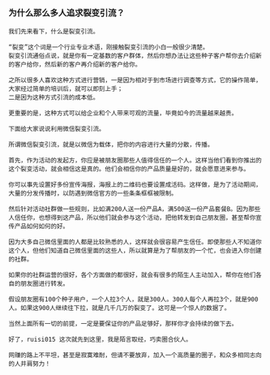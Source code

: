 ### 为什么那么多人追求裂变引流？

    我们先来看下，什么是裂变引流。
    
    “裂变”这个词是一个行业专业术语，刚接触裂变引流的小白一般很少清楚。
    裂变引流通俗点说，就是你有一定基数的客户群体，然后你想办法让这些种子客户帮你去介绍新的客户给你，然后新的客户再介绍新的客户给你。

    之所以很多人喜欢这种方式进行营销，一是因为相对于到市场进行调查等方式，它的操作简单，大家经过简单的培训后，就可以即刻上手；
    二是因为这种方式引流的成本低。

    更重要的是，这种方式可以给企业和个人带来可观的流量，毕竟如今的流量越来越贵。
    
    下面给大家说说利用微信裂变引流。

    所谓微信裂变引流，就是以微信为载体，把你的内容进行大量的分散，传播。

    首先，作为活动的发起方，你应是被朋友圈那些人值得信任的一个人。这样当他们看到你推出的这个裂变活动，就会相信这是真的。他们会相信你的产品质量是好的，就会愿意进来参与。

    你可以事先设置好多份宣传海报，海报上的二维码也要设置成活码。这样做，是为了活动期间，大量的分发传播时，以防遇到微信官方的一些条条框框被限制。

    然后针对活动社群做一些规则，比如满200人送一份产品A，满500送一份产品套餐B。因为那些人信任你，也想得到这产品，所以他们就会参与这个活动，把他转发到自己朋友圈，甚至帮你宣传产品如何如何的好。

    因为大多自己微信里面的人都是比较熟悉的人，这样就会很容易产生信任。即使那些人不知道你这个人，但他们知道自己微信里面的这些人，所以就算是为了帮朋友的一个忙，也会进入你创建的社群。

    如果你的社群运营的很好，各个方面做的都很好，就会有很多的陌生人主动加入，帮你在他们各自的朋友圈进行转发。

    假设朋友圈有100个种子用户，一个人拉3个人，就是300人。300人每个人再拉3个，就是900人。如果这900人继续往下拉，就是几千几万的裂变了。这可是一个惊人的数据了。

    当然上面所有一切的前提，一定是要保证你的产品足够好，那样你才会持续的做下去。
    
    好了，ruisi015 这次就先到这里，我是陌言取经，巧卖圈合伙人。
    
    网赚的路上不平坦，甚至是寂寞难耐，但请不要放弃，加入一个高质量的圈子，和众多相同志向的人并肩努力！
